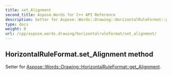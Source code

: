 ```yaml
---
title: set_Alignment
second_title: Aspose.Words for C++ API Reference
description: Setter for Aspose::Words::Drawing::HorizontalRuleFormat::get_Alignment. 
type: docs
weight: 0
url: /cpp/aspose.words.drawing/horizontalruleformat/set_alignment/
---
```

## HorizontalRuleFormat.set_Alignment method


Setter for [Aspose::Words::Drawing::HorizontalRuleFormat::get_Alignment](./get_alignment/).

